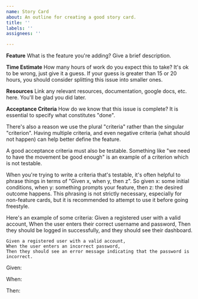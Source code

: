 ```yaml
---
name: Story Card
about: An outline for creating a good story card.
title: ''
labels: ''
assignees: ''

---
```


**Feature**
What is the feature you're adding? Give a brief description.

**Time Estimate**
How many hours of work do you expect this to take? It's ok to be wrong, just give it a guess. If your guess is greater than 15 or 20 hours, you should consider splitting this issue into smaller ones.

**Resources**
Link any relevant resources, documentation, google docs, etc. here. You'll be glad you did later.

**Acceptance Criteria**
How do we know that this issue is complete? It is essential to specify what constitutes "done". 

There's also a reason we use the plural "criteria" rather than the singular "criterion". Having multiple criteria, and even negative criteria (what should not happen) can help better define the feature.

A good acceptance criteria must also be testable. Something like "we need to have the movement be good enough" is an example of a criterion which is not testable.

When you're trying to write a criteria that's testable, it's often helpful to phrase things in terms of "Given x, when y, then z". So given x: some initial conditions, when y: something prompts your feature, then z: the desired outcome happens. This phrasing is not strictly necessary, especially for non-feature cards, but it is recommended to attempt to use it before going freestyle.

Here's an example of some criteria:
    Given a registered user with a valid account,
    When the user enters their correct username and password,
    Then they should be logged in successfully, and they should see their dashboard.

    Given a registered user with a valid account,
    When the user enters an incorrect password,
    Then they should see an error message indicating that the password is incorrect.

Given:

When:

Then:

